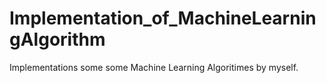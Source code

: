 # Implementation_of_MachineLearningAlgorithm    
Implementations some some Machine Learning Algoritimes by myself.
